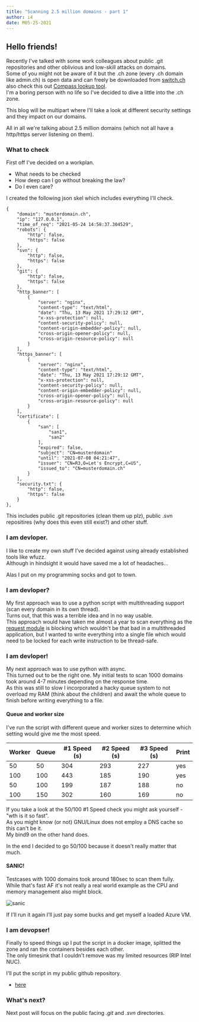 ```yaml
---
title: "Scanning 2.5 million domains - part 1"
author: i4
date: M05-25-2021
---
```

## Hello friends!
Recently I've talked with some work colleagues about public .git repositories and other oblivious and low-skill attacks on domains.  
Some of you might not be aware of it but the .ch zone (every .ch domain like admin.ch) is open data and can freely be downloaded from [switch.ch](https://www.switch.ch/open-data/) also check this out [Compass lookup tool](https://search-ch-domains.idocker.hacking-lab.com/tool/deploy).  
I'm a boring person with no life so I've decided to dive a little into the .ch zone.


This blog will be multipart where I'll take a look at different security settings and they impact on our domains.


All in all we're talking about 2.5 million domains (which not all have a http/https server listening on them).


### What to check
First off I've decided on a workplan. 
- What needs to be checked
- How deep can I go without breaking the law?
- Do I even care?

I created the following json skel which includes everything I'll check.
```
{
	"domain": "musterdomain.ch",
	"ip": "127.0.0.1",
	"time_of_req": "2021-05-24 14:58:37.304529",
	"robots": {
		"http": false,
		"https": false
	},
	"svn": {
		"http": false,
		"https": false
	},
	"git": {
		"http": false,
		"https": false
	},
	"http_banner": [
		{
			"server": "nginx",
			"content-type": "text/html",
			"date": "Thu, 13 May 2021 17:29:12 GMT",
			"x-xss-protection": null,
			"content-security-policy": null,
			"content-origin-embedder-policy": null,
			"cross-origin-opener-policy": null,
			"cross-origin-resource-policy": null
		}
	],
	"https_banner": [
		{
			"server": "nginx",
			"content-type": "text/html",
			"date": "Thu, 13 May 2021 17:29:12 GMT",
			"x-xss-protection": null,
			"content-security-policy": null,
			"content-origin-embedder-policy": null,
			"cross-origin-opener-policy": null,
			"cross-origin-resource-policy": null
		}
	],
	"certificate": [
		{
			"san": [
				"san1",
				"san2"
			],
			"expired": false,
			"subject": "CN=musterdomain"
			"until": "2021-07-08 04:21:47",
			"issuer": "CN=R3,O=Let's Encrypt,C=US",
			"issued_to": "CN=musterdomain.ch"
		}
	],
	"security.txt": {
		"http": false,
		"https": false
	}
},
```

This includes public .git repositories (clean them up plz), public .svn repositires (why does this even still exist?) and other stuff.

### I am devloper.
I like to create my own stuff I've decided against using already established tools like wfuzz.  
Although in hindsight it would have saved me a lot of headaches...

Alas I put on my programming socks and got to town.

### I am devloper?
My first approach was to use a python script with multithreading support (scan every domain in its own thread).  
Turns out, that this was a terrible idea and in no way usable.  
This approach would have taken me almost a year to scan everything as the [request module](https://pypi.org/project/requests/) is blocking which wouldn't be that bad in a multithreaded application,
but I wanted to write everything into a single file which would need to be locked for each write instruction to be thread-safe.

### I am devloper!
My next approach was to use python with async.  
This turned out to be the right one. My initial tests to scan 1000 domains took around 4-7 minutes depending on the response time.  
As this was still to slow I incorporated a  hacky queue system to not overload my RAM (think about the children) and await the whole queue to finish before writing everything to a file.

#### Queue and worker size
I've run the script with different queue and worker sizes to determine which setting would give me the most speed.


| Worker | Queue | #1 Speed (s) | #2 Speed (s)| #3 Speed (s)| Print |
|--|--|--|--|--|--|
| 50 | 50 | 304 | 293 | 227 |yes|
| 100 | 100 | 443 | 185 | 190 |yes|
| 50 | 100 | 199 | 187 | 188 |no|
| 100 | 150 | 302 | 160 | 169 | no|

If you take a look at the 50/100 #1 Speed check you might ask yourself - "wth is it so fast".  
As you might know (or not) GNU/Linux does not employ a DNS cache so this can't be it.  
My bind9 on the other hand does.

In the end I decided to go 50/100 because it doesn't really matter that much.

#### SANIC!
Testcases with 1000 domains took around 180sec to scan them fully.  
While that's fast AF it's not really a real world example as the CPU and memory management also might block.  

![sanic](/b/images/sanic.png)

If I'll run it again I'll just pay some bucks and get myself a loaded Azure VM.

### I am devopser!
Finally to speed things up I put the script in a docker image, splitted the zone and ran the containers besides each other.  
The only timesink that I couldn't remove was my limited resources (RIP Intel NUC).

I'll put the script in my public github repository.
- [here](https://github.com/b401/ohayou)


### What's next?

Next post will focus on the public facing _.git_ and _.svn_ directories.
